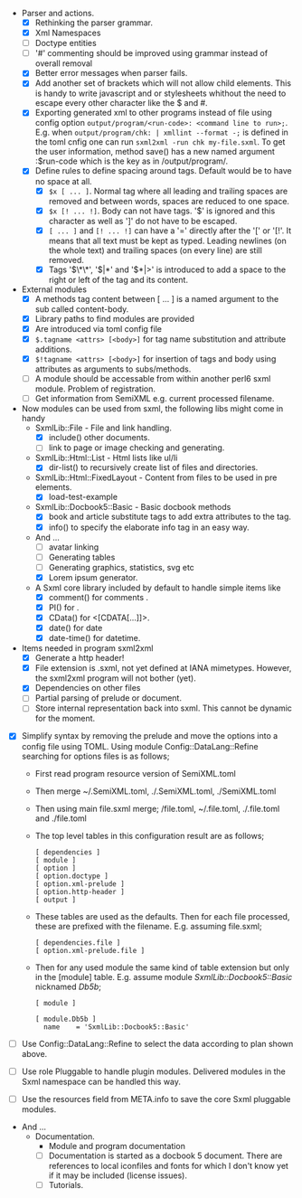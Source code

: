 
* Parser and actions.
  * [x] Rethinking the parser grammar.
  * [x] Xml Namespaces
  * [ ] Doctype entities
  * [ ] '#' commenting should be improved using grammar instead of overall removal
  * [x] Better error messages when parser fails.
  * [x] Add another set of brackets which will not allow child elements. This is handy to write javascript and or stylesheets whithout the need to escape every other character like the $ and #.
  * [x] Exporting generated xml to other programs instead of file using config option ```output/program/<run-code>: <command line to run>;```. E.g. when ```output/program/chk: | xmllint --format -;``` is defined in the toml cnfig one can run ```sxml2xml -run chk my-file.sxml```. To get the user information, method save() has a new named argument :$run-code which is the key as in /output/program/<run-code>.
  * [x] Define rules to define spacing around tags. Default would be to have no space at all.
    * [x] ```$x [ ... ]```. Normal tag where all leading and trailing spaces are removed and between words, spaces are reduced to one space.
    * [x] ```$x [! ... !]```. Body can not have tags. '$' is ignored and this character as well as ']' do not have to be escaped.
    * [x] ```[ ... ]``` and ```[! ... !]``` can have a '=' directly after the '[' or '[!'. It means that all text must
    be kept as typed. Leading newlines (on the whole text) and trailing spaces (on every line) are still removed.
    * [x] Tags '$\*\*', '$|\*' and '$\*|>' is introduced to add a space to the right or left of the tag and its content.

* External modules
  * [x] A methods tag content between [ ... ] is a named argument to the sub called content-body.
  * [x] Library paths to find modules are provided
  * [x] Are introduced via toml config file
  * [x] ```$.tagname <attrs> [<body>]``` for tag name substitution and attribute additions.
  * [x] ```$!tagname <attrs> [<body>]``` for insertion of tags and body using attributes as arguments to subs/methods.
  * [ ] A module should be accessable from within another perl6 sxml module. Problem of registration.
  * [ ] Get information from SemiXML e.g. current processed filename.

* Now modules can be used from sxml, the following libs might come in handy
  * SxmlLib::File - File and link handling.
    * [x] include() other documents.
    * [ ] link to page or image checking and generating.
  * SxmlLib::Html::List - Html lists like ul/li
    * [x] dir-list() to recursively create list of files and directories.
  * SxmlLib::Html::FixedLayout - Content from files to be used in pre elements.
    * [x] load-test-example
  * SxmlLib::Docbook5::Basic - Basic docbook methods
    * [x] book and article substitute tags to add extra attributes to the tag.
    * [x] info() to specify the elaborate info tag in an easy way.

  * And ...
    * [ ] avatar linking
    * [ ] Generating tables
    * [ ] Generating graphics, statistics, svg etc
    * [x] Lorem ipsum generator.

  * A Sxml core library included by default to handle simple items like
    * [x] comment() for comments <!-- ... -->.
    * [x] PI() for <?...?>.
    * [x] CData() for <[CDATA[...]]>.
    * [x] date() for date
    * [x] date-time() for datetime.

* Items needed in program sxml2xml
  * [x] Generate a http header!
  * [x] File extension is .sxml, not yet defined at IANA mimetypes. However, the sxml2xml program will not bother (yet).
  * [x] Dependencies on other files
  * [ ] Partial parsing of prelude or document.
  * [ ] Store internal representation back into sxml. This cannot be dynamic for the moment.

* [x] Simplify syntax by removing the prelude and move the options into a config file using TOML. Using module Config::DataLang::Refine searching for options files is as follows;
  * First read program resource version of SemiXML.toml
  * Then merge ~/.SemiXML.toml, ./.SemiXML.toml, ./SemiXML.toml
  * Then using main file.sxml merge; <file-location>/file.toml, ~/.file.toml, ./.file.toml and ./file.toml

  * The top level tables in this configuration result are as follows;

    ```
    [ dependencies ]
    [ module ]
    [ option ]
    [ option.doctype ]
    [ option.xml-prelude ]
    [ option.http-header ]
    [ output ]
    ```

  * These tables are used as the defaults. Then for each file processed, these are prefixed with the filename. E.g. assuming file.sxml;

    ```
    [ dependencies.file ]
    [ option.xml-prelude.file ]
    ```

  * Then for any used module the same kind of table extension but only in the [module] table. E.g. assume module *SxmlLib::Docbook5::Basic* nicknamed *Db5b*;

    ```
    [ module ]

    [ module.Db5b ]
      name    = 'SxmlLib::Docbook5::Basic'
    ```
* [ ] Use Config::DataLang::Refine to select the data according to plan shown above.

* [ ] Use role Pluggable to handle plugin modules. Delivered modules in the Sxml namespace can be handled this way.
* [ ] Use the resources field from META.info to save the core Sxml pluggable modules.

* And ...
  * Documentation.
    * Module and program documentation
    * [ ] Documentation is started as a docbook 5 document. There are references
          to local iconfiles and fonts for which I don't know yet if it may be
          included (license issues).
    * [ ] Tutorials.
